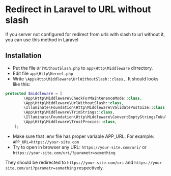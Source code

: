 # Redirect in Laravel to URL without slash
If you server not configured for redirect from urls with slash to url without it, you can use this method in Laravel

## Installation

- Put the file ```UrlWithoutSlash.php``` to ```app\Http\Middleware``` dirrectory.
- Edit file ```app\Http\Kernel.php```
- Write ```\App\Http\Middleware\UrlWithoutSlash::class,```. It should looks like this:
```php
protected $middleware = [
        \App\Http\Middleware\CheckForMaintenanceMode::class,
        \App\Http\Middleware\UrlWithoutSlash::class,
        \Illuminate\Foundation\Http\Middleware\ValidatePostSize::class,
        \App\Http\Middleware\TrimStrings::class,
        \Illuminate\Foundation\Http\Middleware\ConvertEmptyStringsToNull::class,
        \App\Http\Middleware\TrustProxies::class,
    ];
```
- Make sure that .env file has proper variable APP_URL. For example: ```APP_URL=https://your-site.com```
- Try to open in browser any URL:
```https://your-site.com/uri/```
or
```https://your-site.com/uri/?parametr=something```

They should be redirected to ```https://your-site.com/uri``` and ```https://your-site.com/uri?parametr=something``` respectively.
